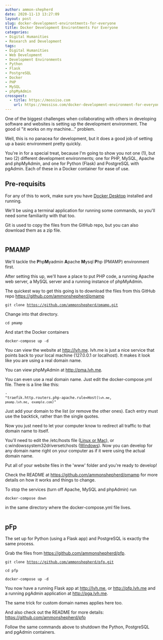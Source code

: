 ```yaml
---
author: ammon-shepherd
date: 2020-11-13 13:27:09
layout: post
slug: docker-development-environtments-for-everyone
title: Docker Development Environtments For Everyone
categories:
- Digital Humanities
- Research and Development
tags:
- Digital Humanities
- Web Development
- Development Environments
- Python 
- Flask 
- PostgreSQL 
- Docker
- PHP 
- MySQL 
- phpMyAdmin
crosspost:
  - title: https://mossiso.com
    url: https://mossiso.com/docker-development-environment-for-everyone/
---
```

<p>One of the biggest challenges when collaborating with others in developing
software and websites is setting up the development environment. The good ol
"it works on my machine..." problem.</p> 

<p>Well, this is no panacea for development, but it does a good job of setting
up a basic environment pretty quickly.</p>

<p>You're in for a special treat, because I'm going to show you not one (1),
but two (2) different development environments; one for PHP, MySQL, Apache and
phpMyAdmin, and one for Python (Flask) and PostgreSQL with pgAdmin. Each of
these in a Docker container for ease of use.</p>

<h2>Pre-requisits</h2>

<p>For any of this to work, make sure you have <a
href="https://www.docker.com/get-started" data-type="URL"
data-id="https://www.docker.com/get-started">Docker Desktop</a> installed and
running.</p>

<p>We'll be using a terminal application for running some commands, so you'll
need some familiarity with that too.</p>

<p>Git is used to copy the files from the GitHub repo, but you can also
download them as a zip file.</p> 

<figure>
  <img src="https://mossiso.com/wp-content/uploads/2020/11/Screen-Shot-2020-11-13-at-2.46.50-PM-1024x653.png"
  alt="" />
</figure>


<h2>PMAMP</h2>

<p>We'll tackle the <strong>P</strong>hp<strong>M</strong>yadmin
<strong>A</strong>pache <strong>M</strong>ysql <strong>P</strong>hp (PMAMP)
environment first.</p>

<p>After setting this up, we'll have a place to put PHP code, a running Apache
web server, a MySQL server and a running instance of phpMyAdmin.</p>

<p>The quickest way to get this going is to download the files from this GitHub
repo <a href="https://github.com/ammonshepherd/pmamp" target="_blank"
rel="noreferrer noopener">https://github.com/ammonshepherd/pmamp</a></p>

<code>git clone https://github.com/ammonshepherd/pmamp.git</code>

<p>Change into that directory.</p>

<code>cd pmamp</code>

<p>And start the Docker containers</p>

<code>docker-compose up -d</code>

<p>You can view the website at <a href="http://lvh.me">http://lvh.me</a>.
lvh.me is just a nice service that points back to your local machine (127.0.0.1
or localhost). It makes it look like you are using a real domain name.</p>

<p>You can view phpMyAdmin at <a
href="http://pma.lvh.me">http://pma.lvh.me</a>.</p>

<p>You can even use a real domain name. Just edit the docker-compose.yml file.
There is a line like this:  </p>

<code>- "traefik.http.routers.php-apache.rule=Host(`lvh.me`, `pmamp.lvh.me`, `example.com`)"</code>

<p>Just add your domain to the list (or remove the other ones). Each entry must
use the backtick, rather than the single quotes.</p>

<p>Now you just need to let your computer know to redirect all traffic to that
domain name to itself.</p>

<p>You'll need to edit the /etc/hosts file (<a
href="https://www.makeuseof.com/tag/modify-manage-hosts-file-linux/">Linux or
Mac</a>), or c:windowssystem32driversetchosts (<a
href="https://www.howtogeek.com/howto/27350/beginner-geek-how-to-edit-your-hosts-file/">Windows</a>).
Now you can develop for any domain name right on your computer as if it were
using the actual domain name.</p>

<p>Put all of your website files in the 'www' folder and you're ready to develop!</p>

<p>Check the README at <a
href="https://github.com/ammonshepherd/pmamp">https://github.com/ammonshepherd/pmamp</a>
for more details on how it works and things to change.</p>

<p>To stop the services (turn off Apache, MySQL and phpAdmin) run</p>

<code>docker-compose down </code>

<p>in the same directory where the docker-compose.yml file lives.</p>


<figure>
  <img src="https://mossiso.com/wp-content/uploads/2020/11/Screen-Shot-2020-11-13-at-2.43.18-PM-1024x653.png" alt="" />
</figure>

<h2>pFp</h2>

<p>The set up for Python (using a Flask app) and PostgreSQL is exactly the same process.</p>

<p>Grab the files from <a href="https://github.com/ammonshepherd/pfp">https://github.com/ammonshepherd/pfp</a>.</p>

<code>git clone https://github.com/ammonshepherd/pfp.git</code>

<code>cd pfp</code>

<code>docker-compose up -d</code>

<p>You now have a running Flask app at <a
href="http://lvh.me">http://lvh.me</a>, or <a
href="http://pfp.lvh.me">http://pfp.lvh.me</a> and a running pgAdmin
application at <a href="http://pga.lvh.me">http://pga.lvh.me</a>.</p>

<p>The same trick for custom domain names applies here too.</p>

<p>And also check out the README for more details: <a href="https://github.com/ammonshepherd/pfp">https://github.com/ammonshepherd/pfp</a></p>

<p>Follow the same commands above to shutdown the Python, PostgreSQL and pgAdmin containers.</p>
